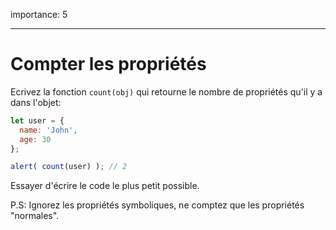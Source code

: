 importance: 5

---

# Compter les propriétés

Ecrivez la fonction `count(obj)` qui retourne le nombre de propriétés qu'il y a dans l'objet:

```js
let user = {
  name: 'John',
  age: 30
};

alert( count(user) ); // 2
```

Essayer d'écrire le code le plus petit possible.

P.S: Ignorez les propriétés symboliques, ne comptez que les propriétés "normales".

